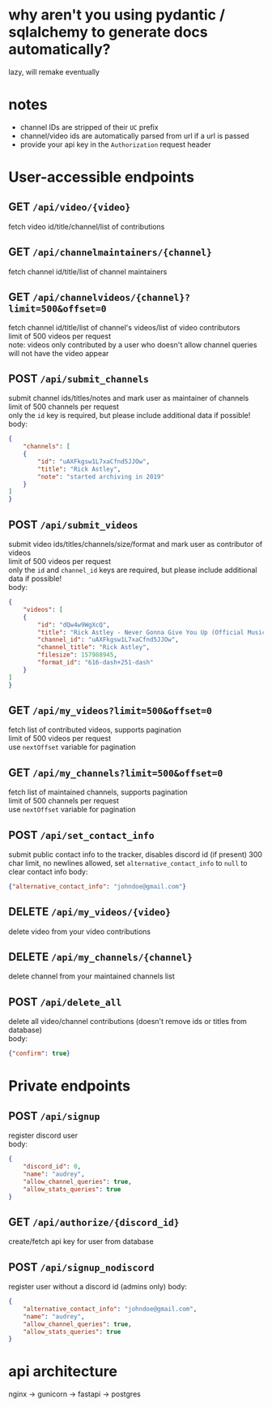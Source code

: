 # why aren't you using pydantic / sqlalchemy to generate docs automatically?  
lazy, will remake eventually  

# notes
* channel IDs are stripped of their `UC` prefix
* channel/video ids are automatically parsed from url if a url is passed
* provide your api key in the `Authorization` request header

# User-accessible endpoints  

## GET `/api/video/{video}`  
fetch video id/title/channel/list of contributions  

## GET `/api/channelmaintainers/{channel}`  
fetch channel id/title/list of channel maintainers  

## GET `/api/channelvideos/{channel}?limit=500&offset=0`
fetch channel id/title/list of channel's videos/list of video contributors  
limit of 500 videos per request  
note: videos only contributed by a user who doesn't allow channel queries will not have the video appear  

## POST `/api/submit_channels`  
submit channel ids/titles/notes and mark user as maintainer of channels  
limit of 500 channels per request  
only the `id` key is required, but please include additional data if possible!  
body:  
```json
{
	"channels": [
	{
		"id": "uAXFkgsw1L7xaCfnd5JJOw",
		"title": "Rick Astley",
		"note": "started archiving in 2019"
	}
]
}
```

## POST `/api/submit_videos`  
submit video ids/titles/channels/size/format and mark user as contributor of videos  
limit of 500 videos per request  
only the `id` and `channel_id` keys are required, but please include additional data if possible!  
body:  
```json
{
	"videos": [
	{
		"id": "dQw4w9WgXcQ",
		"title": "Rick Astley - Never Gonna Give You Up (Official Music Video)",
		"channel_id": "uAXFkgsw1L7xaCfnd5JJOw",
		"channel_title": "Rick Astley",
		"filesize": 157988945,
		"format_id": "616-dash+251-dash"
	}
]
}
```

## GET `/api/my_videos?limit=500&offset=0`
fetch list of contributed videos, supports pagination  
limit of 500 videos per request  
use `nextOffset` variable for pagination  

## GET `/api/my_channels?limit=500&offset=0`
fetch list of maintained channels, supports pagination  
limit of 500 channels per request  
use `nextOffset` variable for pagination  

## POST `/api/set_contact_info`
submit public contact info to the tracker, disables discord id (if present)
300 char limit, no newlines allowed, set `alternative_contact_info` to `null` to clear contact info
body:
```json
{"alternative_contact_info": "johndoe@gmail.com"}
```

## DELETE `/api/my_videos/{video}`
delete video from your video contributions  

## DELETE `/api/my_channels/{channel}`
delete channel from your maintained channels list  

## POST `/api/delete_all`
delete all video/channel contributions (doesn't remove ids or titles from database)  
body:  
```json
{"confirm": true}
```

# Private endpoints

## POST `/api/signup`
register discord user  
body:  
```json
{
	"discord_id": 0,
	"name": "audrey",
	"allow_channel_queries": true,
	"allow_stats_queries": true
}
```

## GET `/api/authorize/{discord_id}`
create/fetch api key for user from database  

## POST `/api/signup_nodiscord`
register user without a discord id (admins only)
body:
```json
{
	"alternative_contact_info": "johndoe@gmail.com",
	"name": "audrey",
	"allow_channel_queries": true,
	"allow_stats_queries": true
}
```

# api architecture
nginx -> gunicorn -> fastapi -> postgres
